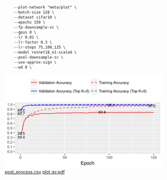 ```
    --plot-network "meta/plot" \
    --batch-size 128 \
    --dataset cifar10 \
    --epochs 150 \
    --fp-downsample-sc \
    --gpus 0 \
    --lr 0.01 \
    --lr-factor 0.3 \
    --lr-steps 75,100,125 \
    --model resnet18_e1-scaled \
    --pool-downsample-sc \
    --use-approx-sign \
    --wd 0 \
```
![acc.png](acc.png)
[post_process.csv](post_process.csv)
[plot.gv.pdf](plot.gv.pdf)
